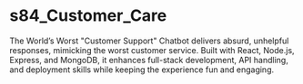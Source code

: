 # s84_Customer_Care
The World’s Worst "Customer Support" Chatbot delivers absurd, unhelpful responses, mimicking the worst customer service. Built with React, Node.js, Express, and MongoDB, it enhances full-stack development, API handling, and deployment skills while keeping the experience fun and engaging.
